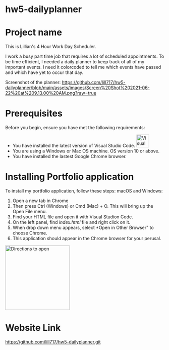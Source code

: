 # hw5-dailyplanner

# Project name
This is Lillian's 4 Hour Work Day Scheduler.

 I work a busy part time job that requires a lot of scheduled appointments. To be time efficient, I needed a daily planner to keep track of all of my important events. I need it colorcoded to tell me which events have passed and which have yet to occur that day.


Screenshot of the planner:
https://github.com/lill717/hw5-dailyplanner/blob/main/assets/images/Screen%20Shot%202021-06-22%20at%209.13.00%20AM.png?raw=true


# Prerequisites
Before you begin, ensure you have met the following requirements:
* You have installed the latest version of Visual Studio Code. <img width="40" alt="Visual Studio Code logo" src="https://user-images.githubusercontent.com/84090538/120902068-d96e0600-c603-11eb-9b59-949a731514b4.png" />
* You are using a Windows or Mac OS machine. OS version 10 or above.
* You have installed the lastest Google Chrome browser.

# Installing Portfolio application
To install my portfolio application, follow these steps:
macOS and Windows:
1. Open a new tab in Chrome
2. Then press Ctrl (Windows) or Cmd (Mac) + O. This will bring up the Open File menu. 
4. Find your HTML file and open it with Visual Studion Code.
5. On the left panel, find *index.html* file and right click on it.
6. When drop down menu appears, select *Open in Other Browser" to choose Chrome.
7. This application should appear in the Chrome browser for your perusal.
<img width="204" alt="Directions to open" src="https://user-images.githubusercontent.com/84090538/120901902-0a017000-c603-11eb-9241-723a6de5f306.png" />

# Website Link
https://github.com/lill717/hw5-dailyplanner.git